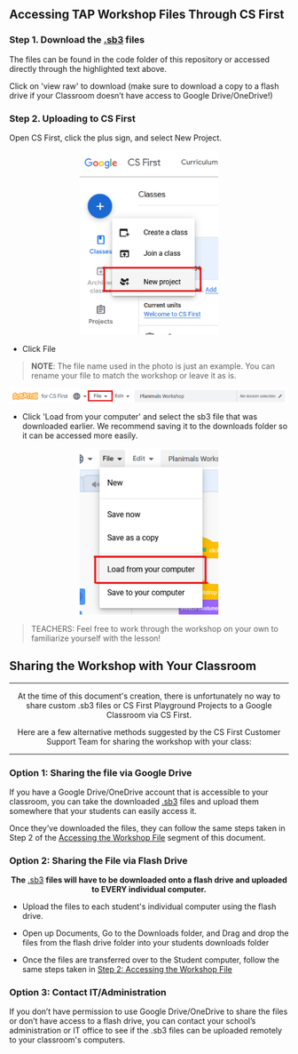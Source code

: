 ## Accessing TAP Workshop Files Through CS First
[//]: # (Feel free to adjust the .md file to suit your projects needs)

### Step 1. Download the [.sb3](/Code) files

<!--- INSERT YOUR OWN .sb3 FILE IN THE PARENTHESIS!! THIS IS 1/3 LINKS YOU MUST REPLACE--->

The files can be found in the code folder of this repository or accessed directly through the highlighted text above. 

Click on 'view raw' to download (make sure to download a copy to a flash drive if your Classroom doesn’t have access to Google Drive/OneDrive!)

### Step 2. Uploading to CS First

Open CS First, click the plus sign, and select New Project.
  
<p align="center">
<img src = "/Documents/tutorial/CS FIRST/CS First Media/cs first new project.png" width="250">
</p>

- Click File

> <b>NOTE</b>: The file name used in the photo is just an example. You can rename your file to match the workshop or leave it as is.


<p align="center">
<img src = "/Documents/tutorial/CS FIRST/CS First Media/csfirst file.png" width="700">
</p>


- Click 'Load from your computer' and select the sb3 file that was downloaded earlier. We recommend saving it to the downloads folder so it can be accessed more easily.


<p align="center">
<img src = "/Documents/tutorial/CS FIRST/CS First Media/csfirst load from computer.png" width="250">
</p>

>TEACHERS: Feel free to work through the workshop on your own to familiarize yourself with the lesson!


## Sharing the Workshop with Your Classroom

---

<p align="center">
At the time of this document's creation, there is unfortunately no way to share custom .sb3 files or CS First Playground Projects to a Google Classroom via CS First. 
</p>
<p align="center">
Here are a few alternative methods suggested by the CS First Customer Support Team for sharing the workshop with your class:
</p>

---

### Option 1: Sharing the file via Google Drive

If you have a Google Drive/OneDrive account that is accessible to your classroom, you can take the downloaded [.sb3](/Code) files and upload them somewhere that your students can easily access it. 

<!--- CONTRIBUTORS: REPLACE THIS LINK 2/3--->

Once they’ve downloaded the files, they can follow the same steps taken in Step 2 of the [Accessing the Workshop File](#step-2-uploading-to-cs-first) segment of this document. 

### Option 2: Sharing the File via Flash Drive

<p align="center" >
<b>The</b> <a href="https://github.com/TAP-GGC/NinjaTurtles/tree/main/Code">.sb3</a> <b>files will have to be downloaded onto a flash drive and uploaded to EVERY individual computer.</b>
</p> 

<!--- CONTRIBUTORS: REPLACE THIS LINK 3/3 --->

* Upload the files to each student's individual computer using the flash drive. 

* Open up Documents, Go to the Downloads folder, and Drag and drop the files from the flash drive folder into your students downloads folder

* Once the files are transferred over to the Student computer, follow the same steps taken in [Step 2: Accessing the Workshop File](#step-2-uploading-to-cs-first) 

### Option 3: Contact IT/Administration

If you don’t have permission to use Google Drive/OneDrive to share the files or don’t have access to a flash drive, you can contact your school’s administration or IT office to see if the .sb3 files can be uploaded remotely to your classroom's computers. 



